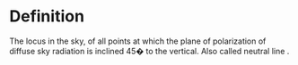 # Definition

The locus in the sky, of all points at which the plane of polarization
of diffuse sky radiation is inclined 45� to the vertical. Also called
neutral line .
